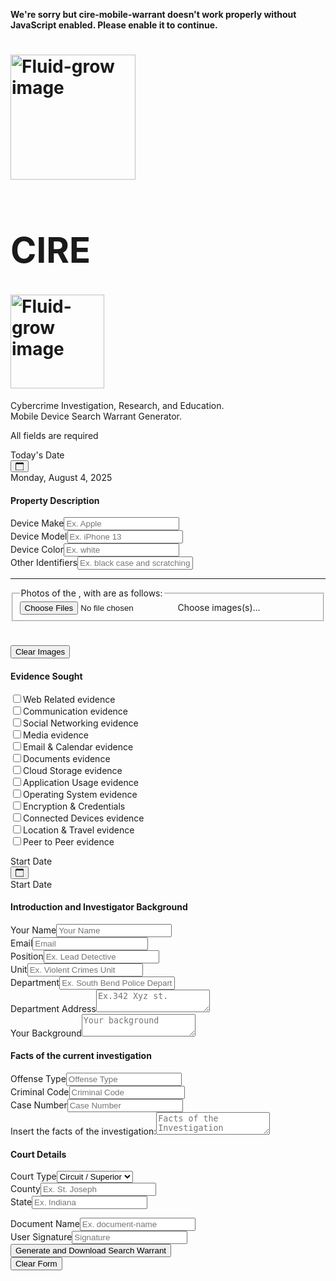 <!DOCTYPE html>
<head><meta charset="utf-8">
<meta http-equiv="X-UA-Compatible" content="ID=edge">
<meta name="viewport" content="width=device-width,initial-scale=1">
<link rel-"icon href="https://www.google.com/url?sa=i&url=https%3A%2F%2Fpocatello.gov%2F370%2FPolice&psig=AOvVaw3YTH44rXkNWW9UzoX8i8mV&ust=1754428566683000&source=images&cd=vfe&opi=89978449&ved=2ahUKEwiGu6PtifKOAxWmNt4AHWg5Ot0QjRx6BAgAEBs">
<title>PPD Digital Device Search Warrant</title>
<script defer="defer" src="/PPD-Digital-Device-Search-Warrant/js/chunk-vendors.30887d61.js"></script>
<script defer:"defer" src="/PPD-Digital-Device-Search-Warrant/js/app.4eef5ece.js"></script>
<link href="/PPD-Digital-Device-Search-Warrant/css/chunk-vendors.de510de6.css" rel="stylesheet">
<link href="/PPD-Digital-Device-Search-Warrant/css/app.d0f80ab4.css" rel="stylesheet">
<style>
:root {
  --transparent: rgba(255, 255, 255, 0);
  --white: hsl(0, 0%, 100%);
  --th-white: hsl(0, 0%, 100%);
  --black: hsl(0, 0%, 0%);
  --th-black: hsl(0, 0%, 0%);
  --lightGrey: hsl(0, 0%, 94%);
  --th-grey-white: hsl(210, 10%, 97%);
  --th-grey-light: hsl(210, 10%, 94.8%);
  --th-grey-medium: hsl(212, 10%, 94%);
  --th-grey: hsl(216, 22%, 91%);
  --th-grey-dark: hsl(221, 20%, 78%);
  --th-slate: hsl(221, 20%, 33%);
  --th-slate-light: hsl(222, 20%, 45%);
  --th-slate-dark: hsl(222, 22%, 18%);
  --th-slate-alt: #333F57;
  --th-slate-hover:#3E4A62;
  --th-slate-dark-hover800:hsl(220, 22%, 24%);
  --th-slate-dark-active800:hsl(219, 24%, 26%);
  --th-slate-dark-hover600:hsl(222, 22%, 21%);
  --th-slate-dark-active600:hsl(221, 24%, 23%);
  --th-cool-grey-600: hsl(203, 16%, 44%);
  --th-cool-grey-700: hsl(204, 18%, 30%);
  --th-cool-grey-750: hsl(203, 18%, 32%);
  --th-cool-grey-800: hsl(209, 20%, 25%);
  --th-cool-grey-850: hsl(209, 20%, 21%);
  --th-cool-grey-900: hsl(210, 24%, 16%);
  --fontColorDark: var( --th-slate-dark);
  --fontColorWhite: hsl(0, 0%, 100%);
  --list-item-hover:hsl(225, 20%, 96%);
  --list-item-light-hover: hsl(210, 20%, 98%);
  --list-item-hover-dark:hsla(222, 22%, 18%, 0.50);
  --list-item-light-hover-dark: hsla(222, 20%, 33%, 0.50);
  --greyTransparent: hsla(222, 22%, 18%, 0.12);
  --whiteTransparent: hsla(0, 0%, 100%, 0.12);
  --defaultColor: hsl(220, 20%, 91%);
  --defaultColorHover: hsl(220, 19%, 78%);
  --defaultColorActive: hsl(220, 19%, 68%);
  --defaultColorSelected: hsl(221, 20%, 75%);
  --buttonBorderColor: 2px solid hsl(220, 20%, 91%);
  --buttonBorderColorHover: 2px solid hsl(220, 19%, 78%);
  --buttonBorderColorActive: 2px solid hsl(220, 19%, 68%);
  --buttonBorderColorSelected: 2px solid hsl(221, 20%, 75%);
  --iconFillColor: var( --th-slate-dark );
  --primaryColor: hsl(211, 100%, 45%);
  --primaryColorHover: hsl(211, 100%, 35%);
  --primaryColorActive: hsl(211, 100%, 25%);
  --primaryButtonBorder: 2px solid hsl(211, 100%, 45%);
  --primaryButtonBorderHover: 2px solid hsl(211, 100%, 35%);
  --primaryButtonBorderActive: 2px solid hsl(211, 100%, 25%);
  --secondaryColor: var(--th-slate);
  --secondaryColorHover: hsl(221, 20%, 23%);
  --secondaryColorActive: hsl(221, 20%, 13%);
  --secondaryButtonBorderColor: 2px solid var(--th-slate);
  --secondaryButtonBorderColorHover: 2px solid hsl(221, 20%, 23%);
  --secondaryButtonBorderColorActive: 2px solid hsl(221, 20%, 13%);
  --disabledColor: hsl(0, 0%, 50%);
  --disabledBackgroundColor: hsl(0, 0%, 95%);
  --brandColorGreen: hsl(76, 60%, 52%);
  --brandColorGreenActive: hsl(76, 62%, 40%);
  --primaryColorGreen: hsl(79, 100%, 24%);
  --primaryColorGreenHover: hsl(79, 100%, 14%);
  --primaryColorGreenActive: hsl(79, 100%, 4%);
  --buttonBorderGreen: 2px solid hsl(79, 100%, 24%);
  --buttonBorderGreenHover: 2px solid hsl(79, 100%, 14%);
  --buttonBorderGreenActive: 2px solid hsl(79, 100%, 4%);
  --brandColorPink: hsl(344, 98%, 59%);
  --primaryColorPink: #e12362;
  --primaryColorPinkHover: hsl(340, 76%, 41%);
  --primaryColorPinkActive: hsl(340, 76%, 31%);
  --buttonBorderPink: 2px solid hsl(340, 76%, 51%);
  --buttonBorderPinkHover: 2px solid hsl(340, 76%, 41%);
  --buttonBorderPinkActive: 2px solid hsl(340, 76%, 31%);
  --brandColorTeal: hsl(180, 85%, 34%);
  --primaryColorTeal: hsl(184, 50%, 35%);
  --primaryColorTealHover: hsl(184, 50%, 25%);
  --primaryColorTealActive: hsl(184, 50%, 15%);
  --buttonBorderTeal: 2px solid hsl(184, 50%, 35%);
  --buttonBorderTealHover: 2px solid hsl(184, 50%, 25%);
  --buttonBorderTealActive: 2px solid hsl(184, 50%, 15%);
  --brandColorPurple: hsl(264, 100%, 68%);
  --primaryColorPurple: hsl(264, 83%, 62%);
  --primaryColorPurpleHover: hsl(264, 83%, 52%);
  --primaryColorPurpleActive: hsl(264, 83%, 42%);
  --buttonBorderPurple: 2px solid hsl(264, 83%, 62%);
  --buttonBorderPurpleHover: 2px solid hsl(264, 83%, 52%);
  --buttonBorderPurpleActive: 2px solid hsl(264, 83%, 42%);
  --brandColorOrange: hsl(33, 94%, 48%);
  --primaryColorOrange: hsl(15, 79%, 45%);
  --primaryColorOrangeHover: hsl(15, 80%, 35%);
  --primaryColorOrangeActive: hsl(15, 80%, 25%);
  --buttonBorderOrange: 2px solid hsl(15, 79%, 45%);
  --buttonBorderOrangeHover: 2px solid hsl(15, 80%, 35%);
  --buttonBorderOrangeActive: 2px solid hsl(15, 80%, 25%);
  --brandColorBlue: hsl(197, 100%, 50%);
  --brandColorBlueActive: hsl(197, 100%, 39%);
  --brandColorBlueWCAG: hsl(197, 100%, 42%);
  --primaryColorBlue: hsl(201, 100%, 37%);
  --primaryColorBlueHover: hsl(201, 100%, 27%);
  --primaryColorBlueActive: hsl(201, 100%, 17%);
  --buttonBorderBlue: 2px solid hsl(201, 100%, 37%);
  --buttonBorderBlueHover: 2px solid hsl(201, 100%, 27%);
  --buttonBorderBlueActive: 2px solid hsl(201, 100%, 17%);
  --BrandcolorYellow: hsl(41, 90%, 61%);
  --primaryColorReachDeck: hsl(209, 100%, 39%);
  --primaryColorReachDeckHover: hsl(209, 100%, 29%);
  --primaryColorReachDeckActive: hsl(209, 100%, 19%);
  --buttonBorderReachDeck: 2px solid hsl(209, 100%, 39%);
  --buttonBorderReachDeckHover: 2px solid hsl(209, 100%, 29%);
  --buttonBorderReachDeckActive: 2px solid hsl(209, 100%, 19%);
  --reachDeckEditorColor: hsl(112, 100%, 26%);
  --launchpadButtonLight: hsl(210, 10%, 96%);
  --launchpadButtonLightHover: hsl(220, 8%, 92%);
  --launchpadButtonLightActive:hsl(0, 0%, 90%);
  --ContrastPinkOrbitNoteHover: hsl(343, 81%, 48%);
  --ContrastPinkOrbitNoteActive: hsl(345, 96%, 42%);
  --ContrastButtonBorderPink: hsl(345, 96%, 42%);
  --primaryColorClaroNavy: hsl(207, 74%, 27%);
  --primaryColorClaroNavyHover: hsl(206, 83%, 21%);
  --primaryColorClaroNavyActive: hsl(206, 89%, 17%);
  --buttonBorderClaro: 2px solid hsl(207, 74%, 27%);
  --buttonBorderClaroHover: 2px solid hsl(206, 83%, 21%);
  --buttonBorderClaroActive: 2px solid hsl(206, 89%, 17%);
  --primaryColorClaroBlue: hsl(201, 100%, 37%);
  --primaryColorClaroBlueHover: hsl(201, 100%, 31%);
  --primaryColorClaroBlueActive: hsl(201, 100%, 27%);
  --claroDark: hsl(218, 54%, 20%);
  --claroGrey: hsl(217, 31%, 68%);
  --claroBlue: hsl(191, 88%, 40%);
  --claroBlueAlt: hsl(188, 78%, 50%);
  --claroGreen: hsl(75, 63%, 51%);
  --altColor: var(--claroGreen);
  --altColorHover: hsl(75, 70%, 40%);
  --altColorActive: hsl(75, 77%, 33%);
  --altButtonBorderColor: 2px solid var(--claroGreen);
  --altButtonBorderColorHover: 2px solid hsl(75, 70%, 40%);
  --altButtonBorderColorActive: 2px solid hsl(75, 77%, 33%);
  --brandColorLingdys: hsl(0, 82%, 49%);
  --primaryColorLingdys: hsl(217, 34%, 38%);
  --primaryColorLingdysHover: hsl(217, 37%, 24%);
  --primaryColorLingdysActive: hsl(217, 39%, 18%);
  --buttonBorderLingdys: 2px solid hsl(217, 34%, 38%);
  --buttonBorderLingdysHover: 2px solid hsl(217, 37%, 24%);
  --buttonBorderLingdysActive: 2px solid hsl(217, 39%, 18%);
  --brandColorAppWriter: #F70790;
  --primaryColorAppWriter: #D8087F;
  --primaryColorAppWriterHover:#B40669;
  --primaryColorAppWriterActive: #9F055C;
  --buttonBorderAppwriter: 2px solid #D8087F;
  --buttonBorderAppwriterHover: 2px solid #B40669;
  --buttonBorderAppWriterActive: 2px solid #9F055C;
  --iconToggleFillOrbitNote: hsl(196, 99%, 50%);
  --textColor: var( --th-slate-dark );
  --textColorLight: var( --th-white );
  --border: 1px solid var( --th-grey );
  --borderDark: 1px solid var( --th-grey-dark );
  --infoColor: hsl(194, 77%, 24%);
  --successColor: hsla(134, 71%, 43%, 0.584);
  --errorColor: hsl(0, 71%, 51%);
  --warningColor: hsl(45, 97%, 51%);
  --infoBackgroundColor: hsl(180, 100%, 99%);
  --successBackgroundColor: hsl(78, 100%, 98%);
  --errorBackgroundColor: hsl(0, 100%, 98%);
  --warningBackgroundColor: hsl(35, 100%, 98%);
  --notificationDarkModeBackground: hsl(218, 22%, 37%);
  --infoBorderColor: hsl(191, 44%, 82%);
  --successBorderColor: hsl(100, 28%, 69%);
  --errorBorderColor: hsl(0, 37%, 73%);
  --warningBorderColor: hsl(41, 30%, 71%);
  --notificationDarkModeBorder: hsl(217, 19%, 41%);
  --infoTitleColor: hsl(194, 77%, 24%);
  --successTitleColor: hsl(121, 48%, 23%);
  --errorTitleColor: hsl(1, 47%, 40%);
  --warningTitleColor: hsl(37, 92%, 25%);
  --infoWarningColor: hsl(194, 77%, 24%);
  --successWarningColor: hsla(121, 48%, 23%, 0.8);
  --errorWarningColor: hsla(1, 47%, 40%, 0.8);
  --warningWarningColor: hsla(37, 92%, 25%, 0.8);
  --line-height-base: 1.5;
  --zindex-modal: 1050;
  --modal-dialog-margin: 2rem;
  --modal-content-border-radius: 1px;
  --buttonBorderRadius: 30px;
  --buttonRoundness: 30px;
  --buttonLinkTextColor: var( --primaryColor)!important;
  --buttonLinkIconColor: var( --primaryColor)!important;
  --buttonNoBackgroundTextColor: var( --th-slate-dark);
  --buttonNoBackgroundIconColor: var( --th-slate-dark);
  --buttonNoBackgroundColor: transparent;
  --buttonNoBackgroundColorHover: var(--icon-button-background-hover-color);
  --buttonNoBackgroundColorActive: var(--icon-button-background-active-color);
  --buttonNoBackgroundBorder: 2px solid transparent;
  --buttonNoBackgroundBorderHover: 2px solid transparent;
  --buttonNoBackgroundBorderActive: 2px solid transparent;
  --activeDotColor: inherit;
  --themeColorDefault: var(--defaultColor);
  --themeColorGroundworks: var(--primaryColor);
  --themeColorReadWrite: var(--primaryColorPurple);
  --themeColorEquatio: var(--primaryColorBlue);
  --themeColorBrowsealoud: var(--primaryColorOrange);
  --themeColorWriq: var(--primaryColorTeal);
  --themeColorFluencyTutor: var(--primaryColorGreen);
  --themeColorSnapVerter: var(--primaryColorGreen);
  --themeColorSpeechStream: var(--primaryColorPink);
  --themeColorTexthelp: var(--primaryColorTeal);
  --themeColorReachDeck: var(--primaryColorReachDeck);
  --themeColorPdfReader: var(--primaryColorBlue);
  --uniloginBackgroundColor: #F7F7F7;
  --uniloginWindowBackgroundColor: var(--primaryColorBlue);
  --line-height-base: 1.5;
  --zindex-modal: 1050;
  --modal-dialog-margin: 2em;
  --modal-content-border-radius: 1px;
  --modal-inner-padding: 1.5em;
  --modal-title-padding: 1.5em;
  --modal-title-line-height: var(--line-height-base);
  --modal-content-bg: #fff;
  --modal-content-border-color: rgba(0, 0, 0, .2);
  --modal-content-fallback-border-color: #999;
  --modal-backdrop-bg: #000;
  --modal-backdrop-opacity: .5;
  --modal-header-border-color: #e5e5e5;
  --modal-footer-border-color: var(--modal-header-border-color);
  --modal-header-background-color: #f5f5f5;
  --select-border: 1px solid #DADADA;
  --select-background: hsl(0, 0%, 100%);
  --select-background-color: #efefef;
  --select-background-color-hover: hsl(0, 0%, 97%);
  --input-border: 1px solid #DADADA;
  --input-background-color: #ffffff;
  --settings-title-color: var(--primaryColor);
  --settings-item-background-color: var(--th-white);
  --settings-item-background-hover-color: var(--th-grey-medium);
  --settings-item-background-active-color: var(--th-grey);
  --list-group-background-color: transparent;
  --list-group-item-background-color: var(--th-white);
  --list-group-item-background-hover-color: var(--th-grey-light);
  --list-group-item-background-active-color: var(--th-grey);
  --list-group-item-icon-color: var(--th-slate-dark);
  --ListGroupSearchItemColor: var(--th-white);
  --ListGroupSearchItemColorHover: #f9fafb;
  --ListGroupSearchItemTextColor: var(--th-slate);
  --ListGroupSearchItemBorderColor: hsla(0, 0%, 0%, 0.15);
  --ListGroupSearchItemAsideColor: hsl(0, 0%, 95%);
  --ListGroupSearchItemAsideTextColor: #000;
  --toolbar-button-disabled: hsl(0, 0%, 96.1%);
  --toolbar-button-background: hsl(0, 0%, 96.1%);
  --toolbar-button-hover-background: hsl(0, 0%, 80%);
  --toolbar-button-color: hsl(0, 0%, 0%);
  --toolbar-button-hover-active-background: hsl(0, 0%, 70.2%);
  --toolbar-button-default-size: 43px;
  --toolbar-button-focus-color: hsl(213, 71.3%, 60.4%);
  --toolbar-button-svg-color: hsl(0, 0%, 29%);
  --toolbar-button-toggle-color: hsl(264, 100%, 68%);
  --panel-inner-padding: .7em;
  --icon-button-background-default-color: hsla(0, 0%, 0%, 0.077);
  --icon-button-background-hover-color: hsla(0, 0%, 0%, 0.125);
  --icon-button-background-active-color: hsla(0, 0%, 0%, 0.187);
  --icon-button-background-default-color-dark: rgba(255, 255, 255, 0.077);
  --icon-button-background-hover-color-dark: rgba(255, 255, 255, 0.146);
  --icon-button-background-active-color-dark: rgba(255, 255, 255, 0.221);
  --icon-button-border-color: solid 2px transparent;
  --menuIconFillColor: var(--th-slate);
  --cardIconFillColor: var(--th-slate);
  --default-menu-notify-background-colour: hsl(264, 100%, 68%);
  --toolbarButtonBackgroundColor: var( --defaultColor);
  --toolbarButtonBackgroundHoverColor: var( --icon-button-background-hover-color);
  --toolbarButtonBackgroundActiveColor: var( --icon-button-background-active-color);
  --toolbarIconHoverFill: var( --th-slate);
  --toolbarIconToggleFill: var( --primaryColor);
  --dashboardContentBackgroundColor: #fff;
  --dashboardHeaderBackgroundColor: #fff;
  --dashboardSidebarBorderTopColor: var( --lightGrey);
  --dashboardTextColor: var(--th-slate);
  --dashboardTitleTextColor: var(--fontColorDark);
  --dashboardSubTitleTextColor: var(--th-slate-light);
  --dashboardCardBackgroundColor: var(--white);
  --dashboardCardBackgroundHoverColor: var(--th-grey-light);
  --dashboardCardBackgroundActiveColor: var(--lightGrey);
  --dashboardCardHighlightColor: var(--primaryColor);
  --dashboardCardBorderColor: var(--lightGrey);
  --dashboardCardFooterLinkColor: var(--primaryColor);
  --dashboardCardAuditorColor: hsl(208, 100%, 43%);
  --dashboardCardAuditorLabelColor: hsl(208, 100%, 43%);
  --dashboardCardEditorLabelColor: var(--reachDeckEditorColor);
  --dashboardCardToolbarColor: var(--primaryColorOrange);
  --dashboardCardToolbarLabelColor: var(--primaryColorOrange);
  --dashboardPaneBackgroundColor: #fcfcfc;
  --dashboardPaneBorderColor: rgba(92, 106, 138, 0.4);
  --dashboardPaneDashedBorderColor: var(--dashboardDashedBorderLight);
  --dashboardDashedBorderLight: url("data:image/svg+xml,%3csvg width='100%25' height='100%25' xmlns='http://www.w3.org/2000/svg'%3e%3crect width='100%25' height='100%25' fill='none' stroke='%235C6A8ACC' stroke-width='2' stroke-dasharray='4%2c 8' stroke-dashoffset='0' stroke-linecap='square'/%3e%3c/svg%3e");
  --dashboardDashedBorderDark: url("data:image/svg+xml,%3csvg width='100%25' height='100%25' xmlns='http://www.w3.org/2000/svg'%3e%3crect width='100%25' height='100%25' fill='none' stroke='%23323E52FF' stroke-width='2' stroke-dasharray='4%2c 8' stroke-dashoffset='0' stroke-linecap='square'/%3e%3c/svg%3e");
  --icon-opacity: 1;
  --accordionBackgroundColor: #fff;
  --accordionTextColor: #484848;
  --accordionTextBottomColor: #484848;
  --accordionIconColor: var(--toolbarWhite);
  --accordionBackgroundColorHover: #f9fafb;
  --tableBackgroundColor: none;
  --tableBackgroundHeaderColor: #F9FAFB;
  --tableBackgroundAltColor: #f7f7f7;
  --tableBackgroundHoverColor: hsl(210, 20%, 98%);
  --tableBorderColor: #E2E2E3;
  --tableTextColor: #484848;
}

/* stylelint-disable */
/* stylelint-enable */
.th-wq,
.th-th {
  --toolbarBackgroundColor: var(--defaultColor);
  --themeColorDefault: var(--defaultColor);
  --themeColorPrimary: var(--themeColorWriq);
  --themeColorSecondary: var(--secondaryColor);
  --dashboardTopColor: var(--brandColorTeal);
  --dashboardTitleColor: var(--themeColorWriq);
  --iconFillColor: var(--white);
  --buttonBackgroundColor: var(--defaultColor);
  --buttonBackgroundHoverColor: var(--defaultColorHover);
  --buttonBackgroundActiveColor: var(--defaultColorActive);
  --buttonTextColor: var(--fontColorDark);
  --buttonTextHoverColor: var(--fontColorDark);
  --buttonTextActiveColor: var(--fontColorDark);
  --buttonTextVisitedColor: var(--fontColorDark);
  --buttonBorder: var(--buttonBorder);
  --buttonBorderHover: var(--buttonBorderColorHover);
  --buttonBorderRadius: var(--buttonRoundness);
  --buttonIconFillColor: var(--black);
  --primaryButtonBackgroundColor: var(--primaryColorTeal);
  --primaryButtonBackgroundHoverColor: var(--primaryColorTealHover);
  --primaryButtonBackgroundActiveColor: var(--primaryColorTealActive);
  --primaryButtonBorderActive: var(--buttonBorderTealActive);
  --primaryButtonTextColor: var(--fontColorWhite);
  --primaryButtonTextHoverColor: var(--fontColorWhite);
  --primaryButtonTextActiveColor: var(--fontColorWhite);
  --primaryButtonTextVisitedColor: var(--fontColorWhite);
  --primaryButtonBorder: var(--buttonBorderTeal);
  --primaryButtonBorderHover: var(--buttonBorderTealHover);
  --primaryButtonBorderRadius: var(--buttonRoundness);
  --primaryButtonIconFillColor: var(--white);
  --secondaryButtonBackgroundColor: var(--secondaryColor);
  --secondaryButtonBackgroundHoverColor: var(--secondaryColorHover);
  --secondaryButtonBackgroundActiveColor: var(--secondaryColorActive);
  --secondaryButtonTextColor: var(--fontColorWhite);
  --secondaryButtonTextHoverColor: var(--fontColorWhite);
  --secondaryButtonTextActiveColor: var(--fontColorWhite);
  --secondaryButtonTextVisitedColor: var(--fontColorWhite);
  --secondaryButtonBorder: var(--secondaryButtonBorder);
  --secondaryButtonBorderHover: var(--secondaryButtonBorderColorHover);
  --secondaryButtonBorderRadius: var(--buttonRoundness);
  --secondaryButtonIconFillColor: var(--white);
  --table-hover-item: var(--list-item-light-hover);
  --settingsTitleColor: var(--themeColorPrimary);
}

.th-rw,
.th-wa {
  --themeColorDefault: var(--defaultColor);
  --themeColorPrimary: var(--themeColorReadWrite);
  --themeColorSecondary: var(--secondaryColor);
  --toolbarBackgroundColor: var(--defaultColor);
  --toolbarIconFill: var(--th-slate);
  --toolbarIconHoverFill: var(--th-slate);
  --toolbarIconActiveFill: var(--th-slate);
  --toolbarIconToggledHoverFill: var(--primaryColorPurple);
  --toolbarIconToggleFill: var(--primaryColorPurple);
  --toolbarIconToggleHoverFill: var(--primaryColorPurple);
  --dashboardTopColor: var(--brandColorPurple);
  --dashboardTitleColor: var(--themeColorReadWrite);
  --iconFillColor: var(--th-slate-dark);
  --buttonBackgroundColor: var(--defaultColor);
  --buttonBackgroundHoverColor: var(--defaultColorHover);
  --buttonBackgroundActiveColor: var(--defaultColorActive);
  --buttonTextColor: var(--fontColorDark);
  --buttonTextHoverColor: var(--fontColorDark);
  --buttonTextActiveColor: var(--fontColorDark);
  --buttonTextVisitedColor: var(--fontColorDark);
  --buttonBorder: var(--buttonBorder);
  --buttonBorderHover: var(--buttonBorderColorHover);
  --buttonBorderActive: var(--buttonBorderColorActive);
  --buttonBorderRadius: var(--buttonRoundness);
  --buttonIconFillColor: var(--black);
  --primaryButtonBackgroundColor: var(--primaryColorPurple);
  --primaryButtonBackgroundHoverColor: var(--primaryColorPurpleHover);
  --primaryButtonBackgroundActiveColor: var(--primaryColorPurpleActive);
  --primaryButtonBorderActive: var(--buttonBorderPurpleActive);
  --primaryButtonTextColor: var(--fontColorWhite);
  --primaryButtonTextHoverColor: var(--fontColorWhite);
  --primaryButtonTextActiveColor: var(--fontColorWhite);
  --primaryButtonTextVisitedColor: var(--fontColorWhite);
  --primaryButtonBorder: var(--buttonBorderPurple);
  --primaryButtonBorderHover: var(--buttonBorderPurpleHover);
  --primaryButtonBorderRadius: var(--buttonRoundness);
  --primaryButtonIconFillColor: var(--white);
  --secondaryButtonBackgroundColor: var(--secondaryColor);
  --secondaryButtonBackgroundHoverColor: var(--secondaryColorHover);
  --secondaryButtonBackgroundActiveColor: var(--secondaryColorActive);
  --secondaryButtonTextColor: var(--fontColorWhite);
  --secondaryButtonTextHoverColor: var(--fontColorWhite);
  --secondaryButtonTextActiveColor: var(--fontColorWhite);
  --secondaryButtonTextVisitedColor: var(--fontColorWhite);
  --secondaryButtonBorder: var(--secondaryButtonBorder);
  --secondaryButtonBorderHover: var(--secondaryButtonBorderColorHover);
  --secondaryButtonBorderRadius: var(--buttonRoundness);
  --secondaryButtonIconFillColor: var(--white);
  --table-hover-item: var(--list-item-light-hover);
  --settingsTitleColor: var(--themeColorPrimary);
  --menuNotifyBackgroundColour: var(--brandColorPurple);
  --uniloginBackgroundColor: #FAF7FF;
  --uniloginWindowBackgroundColor: var(--primaryColorPurple);
}

.th-pr {
  --themeColorDefault: var(--defaultColor);
  --themeColorPrimary: var(--themeColorPdfReader);
  --themeColorSecondary: var(--secondaryColor);
  --primaryButtonBackgroundColor: var(--primaryColorBlue);
  --primaryButtonBackgroundHoverColor: var(--primaryColorBlueHover);
  --primaryButtonBackgroundActiveColor: var(--primaryColorBlueActive);
  --primaryButtonBorderActive: var(--buttonBorderBlueActive);
  --primaryButtonTextColor: var(--fontColorWhite);
  --primaryButtonTextHoverColor: var(--fontColorWhite);
  --primaryButtonTextActiveColor: var(--fontColorWhite);
  --primaryButtonTextVisitedColor: var(--fontColorWhite);
  --primaryButtonBorder: var(--buttonBorderBlue);
  --primaryButtonBorderHover: var(--buttonBorderBlueHover);
  --primaryButtonBorderRadius: var(--buttonRoundness);
  --primaryButtonIconFillColor: var(--white);
  --toolbarBackgroundColor: var(--th-grey);
  --toolbarButtonBackgroundColor: var(--th-grey);
  --toolbarButtonBackgroundHoverColor: var(--ContrastPinkOrbitNoteHover);
  --toolbarButtonBackgroundActiveColor: var(--ContrastPinkOrbitNoteActive);
  --toolbarButtonBorderActive: var(--ContrastButtonBorderPink);
  --toolbarIconFill: var(--th-slate);
  --toolbarIconHoverFill: var(--white);
  --toolbarIconActiveFill: var(--white);
  --toolbarIconToggleFill: var(--ContrastPinkOrbitNoteActive);
  --toolbarIconToggleHoverFill: var(--white);
  --toolbarIconToggledHoverFill: var(--white);
  --iconButtonBackgroundDefaultColor: var(--icon-button-background-default-color);
  --iconButtonBackgroundHoverColor: var(--icon-button-background-hover-color);
  --iconButtonBackgroundActiveColor: var(--icon-button-background-active-color);
  --iconButtonBorderColor: 2px solid transparent;
  --iconFillColor: var(--th-slate);
  --panelBackgroundColor: var(--th-grey-light);
  --panelBackgroundColorLight: var(--white);
  --panelBackgroundColorDark: var(--th-grey);
  --fontColor: var(--th-slate-dark);
  --borderColor: 1px solid var(--th-grey-dark);
  --settingsTitleColor: var(--themeColorPrimary);
  --menuNotifyBackgroundColour: var(--brandColorPink);
  --dashboardTopColor: var(--primaryColorBlue);
  --dashboardTitleColor: var(--themeColorEquatio);
  --cardIconFillColor: var(--primaryColorBlue);
}

.th-eq {
  --themeColorDefault: var(--defaultColor);
  --themeColorPrimary: var(--themeColorEquatio);
  --themeColorSecondary: var(--secondaryColor);
  --dashboardTopColor: var(--brandColorBlue);
  --dashboardTitleColor: var(--themeColorEquatio);
  --iconFillColor: var(--th-slate-dark);
  --buttonBackgroundColor: var(--defaultColor);
  --buttonBackgroundHoverColor: var(--defaultColorHover);
  --buttonBackgroundActiveColor: var(--defaultColorActive);
  --buttonTextColor: var(--fontColorDark);
  --buttonTextHoverColor: var(--fontColorDark);
  --buttonTextActiveColor: var(--fontColorDark);
  --buttonTextVisitedColor: var(--fontColorDark);
  --buttonBorder: var(--buttonBorder);
  --buttonBorderHover: var(--buttonBorderColorHover);
  --buttonBorderRadius: var(--buttonRoundness);
  --buttonIconFillColor: var(--black);
  --primaryButtonBackgroundColor: var(--primaryColorBlue);
  --primaryButtonBackgroundHoverColor: var(--primaryColorBlueHover);
  --primaryButtonBackgroundActiveColor: var(--primaryColorBlueActive);
  --primaryButtonBorderActive: var(--buttonBorderBlueActive);
  --primaryButtonTextColor: var(--fontColorWhite);
  --primaryButtonTextHoverColor: var(--fontColorWhite);
  --primaryButtonTextActiveColor: var(--fontColorWhite);
  --primaryButtonTextVisitedColor: var(--fontColorWhite);
  --primaryButtonBorder: var(--buttonBorderBlue);
  --primaryButtonBorderHover: var(--buttonBorderBlueHover);
  --primaryButtonBorderRadius: var(--buttonRoundness);
  --primaryButtonIconFillColor: var(--white);
  --secondaryButtonBackgroundColor: var(--secondaryColor);
  --secondaryButtonBackgroundHoverColor: var(--secondaryColorHover);
  --secondaryButtonBackgroundActiveColor: var(--secondaryColorActive);
  --secondaryButtonTextColor: var(--fontColorWhite);
  --secondaryButtonTextHoverColor: var(--fontColorWhite);
  --secondaryButtonTextActiveColor: var(--fontColorWhite);
  --secondaryButtonTextVisitedColor: var(--fontColorWhite);
  --secondaryButtonBorder: var(--secondaryButtonBorder);
  --secondaryButtonBorderHover: var(--secondaryButtonBorderColorHover);
  --secondaryButtonBorderRadius: var(--buttonRoundness);
  --secondaryButtonIconFillColor: var(--white);
  --table-hover-item: var(--list-item-light-hover);
  --settingsTitleColor: var(--themeColorPrimary);
  --uniloginBackgroundColor: #F2F9FF;
  --uniloginWindowBackgroundColor: var(--brandColorBlueWCAG);
}

.th-ba {
  --themeColorDefault: var(--defaultColor);
  --themeColorPrimary: var(--themeColorBrowsealoud);
  --themeColorSecondary: var(--secondaryColor);
  --toolbarBackgroundColor: var(--th-grey);
  --toolbarIconButtonFillColor: var(--th-slate);
  --toolbarButtonBackgroundColor: var(--th-grey);
  --toolbarButtonBackgroundHoverColor: var(--primaryColorOrangeHover);
  --toolbarButtonBackgroundActiveColor: var(--primaryColorOrangeActive);
  --toolbarButtonBorderActive: var(--buttonBorderOrange);
  --toolbarIconFill: var(--th-slate);
  --toolbarIconHoverFill: var(--th-slate);
  --toolbarIconActiveFill: var(--primaryColorBlue);
  --toolbarIconToggleFill: var(--primaryColorBlue);
  --toolbarIconToggleHoverFill: var(--white);
  --dashboardTopColor: var(--brandColorOrange);
  --dashboardTitleColor: var(--themeColorBrowsealoud);
  --iconFillColor: var(--white);
  --buttonBackgroundColor: var(--defaultColor);
  --buttonBackgroundHoverColor: var(--defaultColorHover);
  --buttonBackgroundActiveColor: var(--defaultColorActive);
  --buttonTextColor: var(--fontColorDark);
  --buttonTextHoverColor: var(--fontColorDark);
  --buttonTextActiveColor: var(--fontColorDark);
  --buttonTextVisitedColor: var(--fontColorDark);
  --buttonBorder: var(--buttonBorder);
  --buttonBorderHover: var(--buttonBorderColorHover);
  --buttonBorderRadius: var(--buttonRoundness);
  --buttonBorderIconFillColor: var(--black);
  --primaryButtonBackgroundColor: var(--primaryColorOrange);
  --primaryButtonBackgroundHoverColor: var(--primaryColorOrangeHover);
  --primaryButtonBackgroundActiveColor: var(--primaryColorOrangeActive);
  --primaryButtonBorderActive: var(--buttonBorderOrangeActive);
  --primaryButtonTextColor: var(--fontColorWhite);
  --primaryButtonTextHoverColor: var(--fontColorWhite);
  --primaryButtonTextActiveColor: var(--fontColorWhite);
  --primaryButtonTextVisitedColor: var(--fontColorWhite);
  --primaryButtonBorder: var(--buttonBorderOrange);
  --primaryButtonBorderHover: var(--buttonBorderOrangeHover);
  --primaryButtonBorderRadius: var(--buttonRoundness);
  --primaryButtonIconFillColor: var(--white);
  --secondaryButtonBackgroundColor: var(--secondaryColor);
  --secondaryButtonBackgroundHoverColor: var(--secondaryColorHover);
  --secondaryButtonBackgroundActiveColor: var(--secondaryColorActive);
  --secondaryButtonTextColor: var(--fontColorWhite);
  --secondaryButtonTextHoverColor: var(--fontColorWhite);
  --secondaryButtonTextActiveColor: var(--fontColorWhite);
  --secondaryButtonTextVisitedColor: var(--fontColorWhite);
  --secondaryButtonBorder: var(--secondaryButtonBorder);
  --secondaryButtonBorderHover: var(--secondaryButtonBorderColorHover);
  --secondaryButtonBorderRadius: var(--buttonRoundness);
  --secondaryButtonIconFillColor: var(--white);
  --table-hover-item: var(--list-item-light-hover);
  --settingsTitleColor: var(--themeColorPrimary);
  --menuNotifyBackgroundColour: var(--white);
}
.th-ba .gw-menu-notification--inline {
  --menuNotifyBackgroundColour: var(--themeColorBrowsealoud);
}

.th-at {
  --themeColorDefault: var(--defaultColor);
  --themeColorPrimary: var(--themeColorReachDeck);
  --themeColorSecondary: var(--secondaryColor);
  --toolbarBackgroundColor: var(--defaultColor);
  --toolbarIconFill: var(--th-slate);
  --toolbarIconHoverFill: var(--th-slate);
  --toolbarIconActiveFill: var(--th-slate);
  --toolbarIconToggledHoverFill: var(--primaryColorBlue);
  --toolbarIconToggleFill: var(--primaryColorBlue);
  --toolbarIconToggleHoverFill: var(--primaryColorBlue);
  --dashboardTopColor: var(--th-grey);
  --dashboardTitleColor: var(--th-slate-dark);
  --iconFillColor: var(--th-slate-dark);
  --buttonBackgroundColor: var(--defaultColor);
  --buttonBackgroundHoverColor: var(--defaultColorHover);
  --buttonBackgroundActiveColor: var(--defaultColorActive);
  --buttonTextColor: var(--fontColorDark);
  --buttonTextHoverColor: var(--fontColorDark);
  --buttonTextActiveColor: var(--fontColorDark);
  --buttonTextVisitedColor: var(--fontColorDark);
  --buttonBorder: var(--buttonBorder);
  --buttonBorderHover: var(--buttonBorderColorHover);
  --buttonBorderRadius: var(--buttonRoundness);
  --buttonBorderIconFillColor: var(--black);
  --primaryButtonBackgroundColor: var(--primaryColorReachDeck);
  --primaryButtonBackgroundHoverColor: var(--primaryColorReachDeckHover);
  --primaryButtonBackgroundActiveColor: var(--primaryColorReachDeckActive);
  --primaryButtonBorderActive: var(--buttonBorderReachDeckActive);
  --primaryButtonTextColor: var(--fontColorWhite);
  --primaryButtonTextHoverColor: var(--fontColorWhite);
  --primaryButtonTextActiveColor: var(--fontColorWhite);
  --primaryButtonTextVisitedColor: var(--fontColorWhite);
  --primaryButtonBorder: var(--buttonBorderReachDeck);
  --primaryButtonBorderHover: var(--buttonBorderReachDeckHover);
  --primaryButtonBorderRadius: var(--buttonRoundness);
  --primaryButtonIconFillColor: var(--white);
  --secondaryButtonBackgroundColor: var(--secondaryColor);
  --secondaryButtonBackgroundHoverColor: var(--secondaryColorHover);
  --secondaryButtonBackgroundActiveColor: var(--secondaryColorActive);
  --secondaryButtonTextColor: var(--fontColorWhite);
  --secondaryButtonTextHoverColor: var(--fontColorWhite);
  --secondaryButtonTextActiveColor: var(--fontColorWhite);
  --secondaryButtonTextVisitedColor: var(--fontColorWhite);
  --secondaryButtonBorder: var(--secondaryButtonBorder);
  --secondaryButtonBorderHover: var(--secondaryButtonBorderColorHover);
  --secondaryButtonBorderRadius: var(--buttonRoundness);
  --secondaryButtonIconFillColor: var(--white);
  --dashboardTopColor: #E12362;
  --dashboardContentBackgroundColor: #F2F5F9;
  --tableBackgroundHeaderColor: #DFE1E5;
  --table-hover-item: var(--list-item-light-hover);
  --settingsTitleColor: var(--themeColorPrimary);
}

.th-rd {
  font-size: 10px;
  --themeColorDefault: var(--defaultColor);
  --themeColorPrimary: var(--themeColorReachDeck);
  --themeColorSecondary: var(--secondaryColor);
  --toolbarBackgroundColor: var(--defaultColor);
  --toolbarIconFill: var(--th-slate);
  --toolbarIconHoverFill: var(--th-slate);
  --toolbarIconActiveFill: var(--th-slate);
  --toolbarIconToggledHoverFill: var(--primaryColorBlue);
  --toolbarIconToggleFill: var(--primaryColorBlue);
  --toolbarIconToggleHoverFill: var(--primaryColorBlue);
  --dashboardTopColor: var(--th-grey);
  --dashboardTitleColor: var(--th-slate-dark);
  --iconFillColor: var(--th-slate-dark);
  --buttonBackgroundColor: var(--defaultColor);
  --buttonBackgroundHoverColor: var(--defaultColorHover);
  --buttonBackgroundActiveColor: var(--defaultColorActive);
  --buttonTextColor: var(--fontColorDark);
  --buttonTextHoverColor: var(--fontColorDark);
  --buttonTextActiveColor: var(--fontColorDark);
  --buttonTextVisitedColor: var(--fontColorDark);
  --buttonBorder: var(--buttonBorder);
  --buttonBorderHover: var(--buttonBorderColorHover);
  --buttonBorderRadius: var(--buttonRoundness);
  --buttonBorderIconFillColor: var(--black);
  --primaryButtonBackgroundColor: var(--primaryColorReachDeck);
  --primaryButtonBackgroundHoverColor: var(--primaryColorReachDeckHover);
  --primaryButtonBackgroundActiveColor: var(--primaryColorReachDeckActive);
  --primaryButtonBorderActive: var(--buttonBorderReachDeckActive);
  --primaryButtonTextColor: var(--fontColorWhite);
  --primaryButtonTextHoverColor: var(--fontColorWhite);
  --primaryButtonTextActiveColor: var(--fontColorWhite);
  --primaryButtonTextVisitedColor: var(--fontColorWhite);
  --primaryButtonBorder: var(--buttonBorderReachDeck);
  --primaryButtonBorderHover: var(--buttonBorderReachDeckHover);
  --primaryButtonBorderRadius: var(--buttonRoundness);
  --primaryButtonIconFillColor: var(--white);
  --secondaryButtonBackgroundColor: var(--secondaryColor);
  --secondaryButtonBackgroundHoverColor: var(--secondaryColorHover);
  --secondaryButtonBackgroundActiveColor: var(--secondaryColorActive);
  --secondaryButtonTextColor: var(--fontColorWhite);
  --secondaryButtonTextHoverColor: var(--fontColorWhite);
  --secondaryButtonTextActiveColor: var(--fontColorWhite);
  --secondaryButtonTextVisitedColor: var(--fontColorWhite);
  --secondaryButtonBorder: var(--secondaryButtonBorder);
  --secondaryButtonBorderHover: var(--secondaryButtonBorderColorHover);
  --secondaryButtonBorderRadius: var(--buttonRoundness);
  --secondaryButtonIconFillColor: var(--white);
  --table-hover-item: var(--list-item-light-hover);
  --settingsTitleColor: var(--themeColorPrimary);
}

.th-ss {
  --themeColorDefault: var(--defaultColor);
  --themeColorPrimary: var(--themeColorSpeechStream);
  --themeColorSecondary: var(--secondaryColor);
  --dashboardTopColor: var(--brandColorPink);
  --dashboardTitleColor: var(--themeColorSpeechStream);
  --iconFillColor: var(--th-slate-dark);
  --buttonBackgroundColor: var(--defaultColor);
  --buttonBackgroundHoverColor: var(--defaultColorHover);
  --buttonBackgroundActiveColor: var(--defaultColorActive);
  --buttonTextColor: var(--fontColorDark);
  --buttonTextHoverColor: var(--fontColorDark);
  --buttonTextActiveColor: var(--fontColorDark);
  --buttonTextVisitedColor: var(--fontColorDark);
  --buttonBorder: var(--buttonBorder);
  --buttonBorderHover: var(--buttonBorderColorHover);
  --buttonBorderRadius: var(--buttonRoundness);
  --buttonBorderIconFillColor: var(--black);
  --primaryButtonBackgroundColor: var(--themeColorSpeechStream);
  --primaryButtonBackgroundHoverColor: var(--primaryColorPinkHover);
  --primaryButtonBackgroundActiveColor: var(--primaryColorPinkActive);
  --primaryButtonBorderActive: var(--buttonBorderPinkActive);
  --primaryButtonTextColor: var(--fontColorWhite);
  --primaryButtonTextHoverColor: var(--fontColorWhite);
  --primaryButtonTextActiveColor: var(--fontColorWhite);
  --primaryButtonTextVisitedColor: var(--fontColorWhite);
  --primaryButtonBorder: var(--buttonBorderPink);
  --primaryButtonBorderHover: var(--buttonBorderPinkHover);
  --primaryButtonBorderRadius: var(--buttonRoundness);
  --primaryButtonIconFillColor: var(--white);
  --secondaryButtonBackgroundColor: var(--secondaryColor);
  --secondaryButtonBackgroundHoverColor: var(--secondaryColorHover);
  --secondaryButtonBackgroundActiveColor: var(--secondaryColorActive);
  --secondaryButtonTextColor: var(--fontColorWhite);
  --secondaryButtonTextHoverColor: var(--fontColorWhite);
  --secondaryButtonTextActiveColor: var(--fontColorWhite);
  --secondaryButtonTextVisitedColor: var(--fontColorWhite);
  --secondaryButtonBorder: var(--secondaryButtonBorder);
  --secondaryButtonBorderHover: var(--secondaryButtonBorderColorHover);
  --secondaryButtonBorderRadius: var(--buttonRoundness);
  --secondaryButtonIconFillColor: var(--white);
  --table-hover-item: var(--list-item-light-hover);
  --settingsTitleColor: var(--themeColorPrimary);
}

.th-st {
  --uniloginBackgroundColor: #F2F9FF;
  --uniloginWindowBackgroundColor: #2A3953;
}

.th-sv,
.th-ft {
  --themeColorDefault: var(--defaultColor);
  --themeColorPrimary: var(--themeColorFluencyTutor);
  --themeColorSecondary: var(--secondaryColor);
  --dashboardTopColor: var(--brandColorGreen);
  --dashboardTitleColor: var(--themeColorFluencyTutor);
  --iconFillColor: var(--th-slate-dark);
  --buttonBackgroundColor: var(--defaultColor);
  --buttonBackgroundHoverColor: var(--defaultColorHover);
  --buttonBackgroundActiveColor: var(--defaultColorActive);
  --buttonTextColor: var(--fontColorDark);
  --buttonTextHoverColor: var(--fontColorDark);
  --buttonTextActiveColor: var(--fontColorDark);
  --buttonTextVisitedColor: var(--fontColorDark);
  --buttonBorder: var(--buttonBorder);
  --buttonBorderHover: var(--buttonBorderColorHover);
  --buttonBorderRadius: var(--buttonRoundness);
  --buttonBorderIconFillColor: var(--black);
  --primaryButtonBackgroundColor: var(--themeColorFluencyTutor);
  --primaryButtonBackgroundHoverColor: var(--primaryColorGreenHover);
  --primaryButtonBackgroundActiveColor: var(--primaryColorGreenActive);
  --primaryButtonBorderActive: var(--buttonBorderGreenActive);
  --primaryButtonTextColor: var(--fontColorWhite);
  --primaryButtonTextHoverColor: var(--fontColorWhite);
  --primaryButtonTextActiveColor: var(--fontColorWhite);
  --primaryButtonTextVisitedColor: var(--fontColorWhite);
  --primaryButtonBorder: var(--buttonBorderGreen);
  --primaryButtonBorderHover: var(--buttonBorderGreenHover);
  --primaryButtonBorderRadius: var(--buttonRoundness);
  --primaryButtonIconFillColor: var(--white);
  --secondaryButtonBackgroundColor: var(--secondaryColor);
  --secondaryButtonBackgroundHoverColor: var(--secondaryColorHover);
  --secondaryButtonBackgroundActiveColor: var(--secondaryColorActive);
  --secondaryButtonTextColor: var(--fontColorWhite);
  --secondaryButtonTextHoverColor: var(--fontColorWhite);
  --secondaryButtonTextActiveColor: var(--fontColorWhite);
  --secondaryButtonTextVisitedColor: var(--fontColorWhite);
  --secondaryButtonBorder: var(--secondaryButtonBorder);
  --secondaryButtonBorderHover: var(--secondaryButtonBorderColorHover);
  --secondaryButtonBorderRadius: var(--buttonRoundness);
  --secondaryButtonIconFillColor: var(--white);
  --table-hover-item: var(--list-item-light-hover);
  --settingsTitleColor: var(--themeColorPrimary);
}

.th-cr {
  --themeColorDefault: var(--defaultColor);
  --themeColorPrimary: var(--primaryColorClaroNavy);
  --themeColorSecondary: var(--secondaryColor);
  --buttonBackgroundColor: var(--defaultColor);
  --buttonBackgroundHoverColor: var(--defaultColorHover);
  --buttonBackgroundActiveColor: var(--defaultColorActive);
  --buttonTextColor: var(--fontColorDark);
  --buttonTextHoverColor: var(--fontColorDark);
  --buttonTextActiveColor: var(--fontColorDark);
  --buttonTextVisitedColor: var(--fontColorDark);
  --buttonBorder: var(--buttonBorder);
  --buttonBorderHover: var(--buttonBorderColorHover);
  --buttonBorderRadius: var(--buttonRoundness);
  --buttonBorderIconFillColor: var(--black);
  --primaryButtonBackgroundColor: var(--primaryColorClaroNavy);
  --primaryButtonBackgroundHoverColor: var(--primaryColorClaroNavyHover);
  --primaryButtonBackgroundActiveColor: var(--primaryColorClaroNavyActive);
  --primaryButtonBorderActive: var(--buttonBorderClaroActive);
  --primaryButtonTextColor: var(--fontColorWhite);
  --primaryButtonTextHoverColor: var(--fontColorWhite);
  --primaryButtonTextActiveColor: var(--fontColorWhite);
  --primaryButtonTextVisitedColor: var(--fontColorWhite);
  --primaryButtonBorder: var(--buttonBorderClaro);
  --primaryButtonBorderHover: var(--buttonBorderClaroHover);
  --primaryButtonBorderRadius: var(--buttonRoundness);
  --primaryButtonIconFillColor: var(--white);
  --altButtonBackgroundColor: var(--altColor);
  --altButtonBackgroundHoverColor: var(--altColorHover);
  --altButtonBackgroundActiveColor: var(--altColorActive);
  --altButtonTextColor: var(--fontColorWhite);
  --altButtonTextHoverColor: var(--fontColorWhite);
  --altButtonTextActiveColor: var(--fontColorWhite);
  --altButtonTextVisitedColor: var(--fontColorWhite);
  --altButtonBorder: var(--altButtonBorder);
  --altButtonBorderHover: var(--altButtonBorderColorHover);
  --altButtonBorderRadius: var(--buttonRoundness);
  --altButtonIconFillColor: var(--white);
  --uniloginBackgroundColor: #F2F9FF;
  --uniloginWindowBackgroundColor: var(--themeColorPrimary);
}

.th-wh {
  background: #F6F6F6;
  --themeColorDefault: var(--defaultColor);
  --themeColorPrimary: var(--primaryColorClaroNavy);
  --themeColorSecondary: var(--secondaryColor);
  --buttonBackgroundColor: var(--defaultColor);
  --buttonBackgroundHoverColor: var(--defaultColorHover);
  --buttonBackgroundActiveColor: var(--defaultColorActive);
  --buttonTextColor: var(--fontColorDark);
  --buttonTextHoverColor: var(--fontColorDark);
  --buttonTextActiveColor: var(--fontColorDark);
  --buttonTextVisitedColor: var(--fontColorDark);
  --buttonBorder: var(--buttonBorder);
  --buttonBorderHover: var(--buttonBorderColorHover);
  --buttonBorderRadius: var(--buttonRoundness);
  --buttonBorderIconFillColor: var(--black);
  --primaryButtonBackgroundColor: var(--primaryColorClaroBlue);
  --primaryButtonBackgroundHoverColor: var(--primaryColorClaroBlueHover);
  --primaryButtonBackgroundActiveColor: var(--primaryColorClaroBlueActive);
  --primaryButtonBorderActive: var(--buttonBorderClaroActive);
  --primaryButtonTextColor: var(--fontColorWhite);
  --primaryButtonTextHoverColor: var(--fontColorWhite);
  --primaryButtonTextActiveColor: var(--fontColorWhite);
  --primaryButtonTextVisitedColor: var(--fontColorWhite);
  --primaryButtonBorder: var(--primaryColorClaroBlue);
  --primaryButtonBorderHover: var(--primaryColorClaroBlueHover);
  --primaryButtonBorderRadius: var(--buttonRoundness);
  --primaryButtonIconFillColor: var(--white);
  --altButtonBackgroundColor: var(--altColor);
  --altButtonBackgroundHoverColor: var(--altColorHover);
  --altButtonBackgroundActiveColor: var(--altColorActive);
  --altButtonTextColor: var(--fontColorWhite);
  --altButtonTextHoverColor: var(--fontColorWhite);
  --altButtonTextActiveColor: var(--fontColorWhite);
  --altButtonTextVisitedColor: var(--fontColorWhite);
  --altButtonBorder: var(--altButtonBorder);
  --altButtonBorderHover: var(--altButtonBorderColorHover);
  --altButtonBorderRadius: var(--buttonRoundness);
  --altButtonIconFillColor: var(--white);
  --uniloginBackgroundColor: #F2F9FF;
  --uniloginWindowBackgroundColor: var(--primaryColorClaroNavy);
}

.th-lds {
  --themeColorDefault: var(--defaultColor);
  --themeColorPrimary: var(--primaryColorLingdys);
  --themeColorSecondary: var(--secondaryColor);
  --buttonBackgroundColor: var(--defaultColor);
  --buttonBackgroundHoverColor: var(--defaultColorHover);
  --buttonBackgroundActiveColor: var(--defaultColorActive);
  --buttonTextColor: var(--fontColorDark);
  --buttonTextHoverColor: var(--fontColorDark);
  --buttonTextActiveColor: var(--fontColorDark);
  --buttonTextVisitedColor: var(--fontColorDark);
  --buttonBorder: var(--buttonBorder);
  --buttonBorderHover: var(--buttonBorderColorHover);
  --buttonBorderRadius: var(--buttonRoundness);
  --buttonBorderIconFillColor: var(--black);
  --primaryButtonBackgroundColor: var(--primaryColorLingdys);
  --primaryButtonBackgroundHoverColor: var(--primaryColorLingdysHover);
  --primaryButtonBackgroundActiveColor: var(--primaryColorLingdysActive);
  --primaryButtonBorderActive: var(--buttonBorderLingdysActive);
  --primaryButtonTextColor: var(--fontColorWhite);
  --primaryButtonTextHoverColor: var(--fontColorWhite);
  --primaryButtonTextActiveColor: var(--fontColorWhite);
  --primaryButtonTextVisitedColor: var(--fontColorWhite);
  --primaryButtonBorder: var(--buttonBorderLingdys);
  --primaryButtonBorderHover: var(--buttonBorderLingdysHover);
  --primaryButtonBorderRadius: var(--buttonRoundness);
  --primaryButtonIconFillColor: var(--white);
  --altButtonBackgroundColor: var(--altColor);
  --altButtonBackgroundHoverColor: var(--altColorHover);
  --altButtonBackgroundActiveColor: var(--altColorActive);
  --altButtonTextColor: var(--fontColorWhite);
  --altButtonTextHoverColor: var(--fontColorWhite);
  --altButtonTextActiveColor: var(--fontColorWhite);
  --altButtonTextVisitedColor: var(--fontColorWhite);
  --altButtonBorder: var(--altButtonBorder);
  --altButtonBorderHover: var(--altButtonBorderColorHover);
  --altButtonBorderRadius: var(--buttonRoundness);
  --altButtonIconFillColor: var(--white);
  --uniloginBackgroundColor: #F2F9FF;
  --uniloginWindowBackgroundColor: var(--themeColorPrimary);
}

.th-aw {
  --themeColorDefault: var(--defaultColor);
  --themeColorPrimary: var(--primaryColorClaroNavy);
  --themeColorSecondary: var(--secondaryColor);
  --buttonBackgroundColor: var(--defaultColor);
  --buttonBackgroundHoverColor: var(--defaultColorHover);
  --buttonBackgroundActiveColor: var(--defaultColorActive);
  --buttonTextColor: var(--fontColorDark);
  --buttonTextHoverColor: var(--fontColorDark);
  --buttonTextActiveColor: var(--fontColorDark);
  --buttonTextVisitedColor: var(--fontColorDark);
  --buttonBorder: var(--buttonBorder);
  --buttonBorderHover: var(--buttonBorderColorHover);
  --buttonBorderRadius: var(--buttonRoundness);
  --buttonBorderIconFillColor: var(--black);
  --primaryButtonBackgroundColor: var(--primaryColorAppWriter);
  --primaryButtonBackgroundHoverColor: var(--primaryColorAppWriterHover);
  --primaryButtonBackgroundActiveColor: var(--primaryColorAppWriterActive);
  --primaryButtonBorderActive: var(--buttonBorderAppWriterActive);
  --primaryButtonTextColor: var(--fontColorWhite);
  --primaryButtonTextHoverColor: var(--fontColorWhite);
  --primaryButtonTextActiveColor: var(--fontColorWhite);
  --primaryButtonTextVisitedColor: var(--fontColorWhite);
  --primaryButtonBorder: var(--buttonBorderAppWriter);
  --primaryButtonBorderHover: var(--buttonBorderAppWriterHover);
  --primaryButtonBorderRadius: var(--buttonRoundness);
  --primaryButtonIconFillColor: var(--white);
  --altButtonBackgroundColor: var(--altColor);
  --altButtonBackgroundHoverColor: var(--altColorHover);
  --altButtonBackgroundActiveColor: var(--altColorActive);
  --altButtonTextColor: var(--fontColorWhite);
  --altButtonTextHoverColor: var(--fontColorWhite);
  --altButtonTextActiveColor: var(--fontColorWhite);
  --altButtonTextVisitedColor: var(--fontColorWhite);
  --altButtonBorder: var(--altButtonBorder);
  --altButtonBorderHover: var(--altButtonBorderColorHover);
  --altButtonBorderRadius: var(--buttonRoundness);
  --altButtonIconFillColor: var(--white);
  --uniloginBackgroundColor: #F7F7F7;
  --uniloginWindowBackgroundColor: var(--primaryColorAppWriter);
}

.dark-mode {
  --toolbarBackgroundColor: var(--th-slate-dark);
  --toolbarButtonBackgroundColor: var(--th-slate-dark);
  --toolbarButtonBackgroundHoverColor: var(--icon-button-background-hover-color-dark);
  --toolbarButtonBackgroundActiveColor: var(--icon-button-background-active-color-dark);
  --toolbarButtonBorderActive: var(--buttonBorderPink);
  --toolbarIconFill: var(--white);
  --toolbarIconHoverFill: var(--white);
  --toolbarIconActiveFill: var(--white);
  --dashboardHeaderBackgroundColor: var(--th-slate-dark);
  --dashboardSidebarBorderTopColor: var(--th-slate);
  --dashboardSidebarBackgroundColor: var(--th-slate-dark);
  --dashboardContentBackgroundColor: var(--th-slate);
  --dashboardCardBackgroundColor: var(--th-slate-dark);
  --dashboardCardBackgroundHoverColor: var(--th-slate-dark-hover600);
  --dashboardCardBackgroundActiveColor: var(--th-slate-dark-active600);
  --dashboardCardHighlightColor: var(--brandColorBlue);
  --dashboardTextColor: var(--th-white);
  --dashboardTitleTextColor: var(--th-white);
  --dashboardSubTitleTextColor: var(--th-white);
  --menuIconFillColor: var(--white);
  --iconButtonBackgroundDefaultColor: var(--icon-button-background-default-color-dark);
  --iconButtonBackgroundHoverColor: var(--icon-button-background-hover-color-dark);
  --iconButtonBackgroundActiveColor: var(--icon-button-background-active-color-dark);
  --iconButtonBorderColor: 2px solid transparent;
  --iconFillColor: var(--white);
  --buttonLinkTextColor: var(--white);
  --buttonLinkIconColor: var(--white);
  --buttonNoBackgroundTextColor: var(--white);
  --buttonNoBackgroundIconColor: var(--white);
  --buttonNoBackgroundColor: transparent;
  --buttonNoBackgroundColorHover: var(--icon-button-background-hover-color-dark);
  --buttonNoBackgroundColorActive: var(--icon-button-background-active-color-dark);
  --buttonNoBackgroundBorder: 2px solid transparent;
  --buttonNoBackgroundBorderHover: 2px solid transparent;
  --buttonNoBackgroundBorderActive: 2px solid transparent;
  --panelBackgroundColor: var(--th-slate);
  --panelBackgroundColorLight: var(--th-slate-light);
  --panelBackgroundColorDark: var(--th-slate-dark);
  --fontColor: var(--textColorLight);
  --borderColor: 1px solid var(--th-slate-light);
  --infoBackgroundColor: var(--notificationDarkModeBackground);
  --successBackgroundColor: var(--notificationDarkModeBackground);
  --errorBackgroundColor: var(--notificationDarkModeBackground);
  --warningBackgroundColor: var(--notificationDarkModeBackground);
  --infoBorderColor: var(--notificationDarkModeBorder);
  --successBorderColor: var(--notificationDarkModeBorder);
  --errorBorderColor: var(--notificationDarkModeBorder);
  --warningBorderColor: var(--notificationDarkModeBorder);
  --infoWarningColor: #fff;
  --successWarningColor: #fff;
  --errorWarningColor: #fff;
  --warningWarningColor: #fff;
  --infoTitleColor: #fff;
  --successTitleColor: #fff;
  --errorTitleColor: #fff;
  --warningTitleColor: #fff;
  --accordionBackgroundColor: var(--th-slate-dark);
  --accordionTextColor: #fff;
  --accordionTextBottomColor: #f5f5f5;
  --accordionIconColor: var(--toolbarWhite);
  --accordionBackgroundColorHover: var(--th-slate-dark-hover600);
  --tableBackgroundColor: var(--th-slate);
  --tableBackgroundHeaderColor: var(--th-slate-alt);
  --tableBackgroundAltColor: var(--th-slate-alt);
  --tableBackgroundHoverColor: var(--th-slate-hover);
  --tableBorderColor: var(--th-slate-dark);
  --tableTextColor: #fff;
  --ListGroupSearchItemColor: var(--th-slate-dark);
  --ListGroupSearchItemColorHover: var(--th-slate-dark-hover800);
  --ListGroupSearchItemTextColor: var(--th-white);
  --ListGroupSearchItemBorderColor:rgba(0, 0, 0, 0.225);
  --ListGroupSearchItemAsideColor: var(--th-slate-dark);
  --ListGroupSearchItemAsideTextColor: #fff;
  --inputBorder: 1px solid var(--th-slate);
  --inputTextColor: var( --th-white);
  --inputBackgroundColor: var(--th-cool-grey-800);
  --modalHeaderBackgroundColor: var(--th-cool-grey-800);
  --modalContentBackgroundColor: var(--th-cool-grey-700);
  --modalContentBorderColorHeader: var(--th-cool-grey-700);
  --modalContentBorderColorFooter: var(--th-cool-grey-700);
  --modalTextColor: var(--th-white);
  --settingsDialogBackgroundColor: var(--th-cool-grey-700);
  --settingsDialogMenuBackgroundColor: var(--th-cool-grey-800);
  --settingsDialogItemSelectedBackgroundColor: var(--th-slate-dark);
  --settingsDialogItemBackgroundColorHover: var(--th-cool-grey-700);
  --settingsDialogItemBackgroundColorActive: var(--th-cool-grey-600);
  --settingsTitleColor: #fff;
  --selectBorder: 1px solid var( --slate-light);
  --selectBackgroundColor: var( --th-slate);
  --selectBackgroundColorHover: rgba(255, 255, 255, 0.146);
  --selectBackgroundColorActive: rgba(255, 255, 255, 0.221);
  --listGroupBackgroundColor: transparent;
  --listGroupItemTextColor: var(--th-white);
  --listGroupItemBackgroundColor: var(--th-cool-grey-800);
  --listGroupItemActionsBackgroundColor: var(--th-cool-grey-850);
  --listGroupItemBackgroundColorHover: var(--th-cool-grey-700);
  --listGroupItemBackgroundColorActive: var(--th-cool-grey-600);
  --listGroupItemIconColor: var(--th-white);
  --listGroupItemArrowColor: var(--th-cool-grey-800);
}
.dark-mode.th-rw {
  --toolbarIconActiveFill: var(--white);
  --toolbarIconToggledHoverFill: var(--brandColorPurple);
  --toolbarIconToggleFill: var(--brandColorPurple);
  --toolbarIconToggleHoverFill: var(--brandColorPurple);
}
.dark-mode.th-pr {
  --toolbarButtonBackgroundHoverColor: var(--primaryColorBlue);
  --toolbarButtonBackgroundActiveColor: var(--primaryColorBlueHover);
  --toolbarButtonBorderActive: var(--buttonBorderBlueActive);
  --toolbarIconToggleFill: var(--iconToggleFillOrbitNote);
  --textColor: var(--textColorLight);
  --cardIconFillColor: var(--brandColorBlue);
  --primaryButtonBackgroundColor: var(--primaryColor);
  --primaryButtonBackgroundHoverColor: var(--primaryColorHover);
  --primaryButtonBackgroundActiveColor: var(--primaryColorActive);
  --primaryButtonBorderActive: var(--primaryButtonBorderActive);
  --primaryButtonBorder: var(--primaryButtonBorder);
  --primaryButtonBorderHover: var(--primaryButtonBorderHover);
  --dashboardTopColor: var(--primaryColorBlue);
  --dashboardTitleColor: var(--themeColorEquatio);
  --dashboardPaneBackgroundColor: var(--th-slate-dark);
  --dashboardPaneBorderColor: var(--th-slate-dark);
  --dashboardPaneDashedBorderColor: var(--dashboardDashedBorderDark);
  --listGroupItemBackgroundColor: var(--th-slate-dark);
  --listGroupItemBackgroundColorHover: var(--th-slate-dark-hover800);
  --listGroupItemBackgroundColorActive: var(--th-slate-dark-active800);
  --listGroupTileBackgroundColorActive: var(--th-slate-dark-active800);
  --list-item-hover: var(--listGroupItemBackgroundColorHover);
}
.dark-mode.th-rd {
  --toolbarIconToggledHoverFill: var(--brandColorBlue);
  --toolbarIconToggleFill: var(--brandColorBlue);
  --toolbarIconToggleHoverFill: var(--brandColorBlue);
  --dashboardTopColor: var(--th-slate);
  --dashboardCardAuditorColor: var(--primaryColorBlue);
  --dashboardCardAuditorLabelColor: var(--th-grey);
  --dashboardCardEditorColor: var(--reachDeckEditorColor);
  --dashboardCardEditorLabelColor: var(--th-grey);
  --dashboardCardToolbarColor: var(--primaryColorOrange);
  --dashboardCardToolbarLabelColor: var(--th-grey);
  --dashboardCardBorderColor: var(--th-slate-light);
  --dashboardCardFooterLinkColor: hsl(197, 100%, 50%);
  --icon-opacity: .9;
  --cardIconFillColor: var(--th-white);
  --listGroupItemBackgroundColor: var(--th-slate-dark);
  --listGroupItemBackgroundColorHover: var(--th-slate-dark-hover800);
  --listGroupItemBackgroundColorActive: var(--th-slate-dark-active800);
  --listGroupTileBackgroundColorActive: var(--th-slate-dark-active800);
  --list-item-hover: var(--listGroupItemBackgroundColorHover);
}
.dark-mode .gw-select {
  background: transparent url("data:image/svg+xml,<svg xmlns='http://www.w3.org/2000/svg' xmlns:xlink='http://www.w3.org/1999/xlink' height='22px' width='22px' viewBox='0 0 18 18'>%3Cpath d='M7.41 7.84L12 12.42l4.59-4.58L18 9.25l-6 6-6-6z' fill='%23fff'/%3E%3Cpath d='M0-.75h24v24H0z' fill='none'/%3E</svg>") no-repeat;
  background-repeat: no-repeat, repeat;
  background-position: right 0.9em top 40%, 0 0;
  background-color: #434e65 transparent;
  border: 1px solid #fff;
  background-size: 1.3em auto, 100%;
  color: #fff;
}
.dark-mode .gw-select > option {
  background: #434e65;
}

@media (prefers-color-scheme: dark) {:root .day.dark-scheme {background: #333; color: white;}
  :root .night.dark-scheme {
    background: black;
    color: #ddd;
  }
}
@media (prefers-color-scheme: light) {
  :root .day.light-scheme {
    background: white;
    color: #555;
  }
  :root .night.light-scheme {
    background: #eee;
    color: black;
  }
}
</style>
<style></style>
</head>
<body data-new-gr-c-s-check-loaded="14.1247.0" data-gr-ext-installed=""><noscript><strong>We're sorry but cire-mobile-warrant doesn't work properly without JavaScript enabled. Please enable it to continue.</strong></noscript><div id="app"><div data-v-2b093644="" class="container-fluid" msg="Welcome to Your Vue.js + TypeScript App By Venanzio"><div data-v-2b093644="" class="jumbotron"><h1 data-v-2b093644="" class="display-3"><div data-v-2b093644="" class="container-fluid"><div data-v-2b093644="" class="row"><div data-v-2b093644="" class="text-center col"><img data-v-2b093644="" src="./cyberCrimesUnitEmblem.png" alt="Fluid-grow image" height="200" class=""></div><div data-v-2b093644="" class="text-center col"><h1 data-v-2b093644="" class="display-3 text-center"> CIRE </h1></div><div data-v-2b093644="" class="text-center col"><img data-v-2b093644="" src="./ND_mark_gold_L.png" alt="Fluid-grow image" height="150" class="mx-auto d-block"></div></div></div></h1><p data-v-2b093644="" class="lead"><p data-v-2b093644="" class="lead text-center"> Cybercrime Investigation, Research, and Education. <br data-v-2b093644=""> Mobile Device Search Warrant Generator. </p></p><p data-v-2b093644="">All fields are required</p></div><form data-v-2b093644="" id="help-form"><div data-v-2b093644="" class="card my-3 bg-light"><!----><!----><div data-v-2b093644="" class="card-body"><!----><!----><div data-v-2b093644="" class="card-body"><!----><!----><p data-v-2b093644="" class="card-text"><div data-v-2b093644="" class="container-fluid"><div data-v-2b093644="" class="row my-3"><div data-v-2b093644="" class="col"><label data-v-2b093644="" for="today-date">Today's Date</label><div data-v-2b093644="" id="today-date__outer_" role="group" aria-labelledby="today-date__value_" aria-required="true" class="b-form-btn-label-control dropdown b-form-datepicker form-control form-control-lg" lang="en-US"><button id="today-date" type="button" aria-haspopup="dialog" aria-expanded="false" aria-required="true" class="btn btn-lg h-auto"><svg viewBox="0 0 16 16" width="1em" height="1em" focusable="false" role="img" aria-label="calendar" aria-hidden="true" xmlns="http://www.w3.org/2000/svg" fill="currentColor" class="bi-calendar b-icon bi"><g><path d="M3.5 0a.5.5 0 0 1 .5.5V1h8V.5a.5.5 0 0 1 1 0V1h1a2 2 0 0 1 2 2v11a2 2 0 0 1-2 2H2a2 2 0 0 1-2-2V3a2 2 0 0 1 2-2h1V.5a.5.5 0 0 1 .5-.5zM1 4v10a1 1 0 0 0 1 1h12a1 1 0 0 0 1-1V4H1z"></path></g></svg></button><!----><div id="today-date__dialog_" role="dialog" tabindex="-1" aria-modal="false" aria-labelledby="today-date__value_" class="dropdown-menu"><!----></div><label id="today-date__value_" for="today-date" aria-required="true" class="form-control form-control-lg">Monday, August 4, 2025</label></div></div></div></div></p></div></div><!----><!----></div><div data-v-2b093644="" class="card my-3 bg-light"><!----><!----><div data-v-2b093644="" class="card-body"><!----><!----><div data-v-2b093644="" class="card-body"><!----><!----><h4 data-v-2b093644="" class="card-title">Property Description</h4><p data-v-2b093644="" class="card-text"><div data-v-2b093644="" class="container-fluid"><div data-v-2b093644="" class="row my-3"><div data-v-2b093644="" class="col"><label data-v-2b093644="" for="device-make">Device Make</label><input data-v-2b093644="" id="device-make" type="text" placeholder="Ex. Apple" required="required" aria-required="true" class="form-control form-control-lg"></div><div data-v-2b093644="" class="col"><label data-v-2b093644="" for="device-model">Device Model</label><input data-v-2b093644="" id="device-model" type="text" placeholder="Ex. iPhone 13" required="required" aria-required="true" class="form-control form-control-lg"></div><div data-v-2b093644="" class="col"><label data-v-2b093644="" for="device-color">Device Color</label><input data-v-2b093644="" id="device-color" type="text" placeholder="Ex. white" required="required" aria-required="true" class="form-control form-control-lg"></div></div><div data-v-2b093644="" class="row my-3"><div data-v-2b093644="" class="col"><label data-v-2b093644="" for="other-device-identifiers">Other Identifiers</label><input data-v-2b093644="" id="other-device-identifiers" type="text" placeholder="Ex. black case and scratching on the back" required="required" aria-required="true" class="form-control form-control-lg"></div></div><div data-v-2b093644="" class="row"><div data-v-2b093644="" class="col"><hr data-v-2b093644=""></div></div><div data-v-2b093644="" class="row"><div data-v-2b093644="" class="col"><fieldset data-v-2b093644="" class="form-group" id="__BVID__12"><legend tabindex="-1" class="bv-no-focus-ring col-form-label pt-0 col-form-label-lg" id="__BVID__12__BV_label_">Photos of the ,   with  are as follows:</legend><div><div data-v-2b093644="" id="images__BV_file_outer_" class="custom-file b-form-file b-custom-control-lg is-valid"><input type="file" id="images" accept="image/*" multiple="multiple" class="custom-file-input is-valid" style="z-index: -5;"><label for="images" data-browse="Browse" class="custom-file-label"><span class="d-block form-file-text" style="pointer-events: none;">Choose images(s)...</span></label></div><!----><!----><!----></div></fieldset></div><div data-v-2b093644="" class="col-auto" style="padding-top: 38px;"><button data-v-2b093644="" type="button" class="btn btn-warning btn-lg">Clear Images</button></div></div><div data-v-2b093644="" class="row"></div></div></p></div></div><!----><!----></div><div data-v-2b093644="" class="card my-3 bg-light"><!----><!----><div data-v-2b093644="" class="card-body"><!----><!----><div data-v-2b093644="" class="card-body"><!----><!----><h4 data-v-2b093644="" class="card-title">Evidence Sought</h4><p data-v-2b093644="" class="card-text"><div data-v-2b093644="" class="container-fluid"><div data-v-2b093644="" class="row"><div data-v-2b093644="" class="col"><div data-v-2b093644="" id="evidence-sought" role="group" tabindex="-1" class="bv-no-focus-ring"><div class="custom-control custom-checkbox"><input id="evidence-sought_BV_option_0" type="checkbox" name="evidence-sought" class="custom-control-input" value="Web Related evidence"><label for="evidence-sought_BV_option_0" class="custom-control-label"><span>Web Related evidence</span></label></div><div class="custom-control custom-checkbox"><input id="evidence-sought_BV_option_1" type="checkbox" name="evidence-sought" class="custom-control-input" value="Communication evidence"><label for="evidence-sought_BV_option_1" class="custom-control-label"><span>Communication evidence</span></label></div><div class="custom-control custom-checkbox"><input id="evidence-sought_BV_option_2" type="checkbox" name="evidence-sought" class="custom-control-input" value="Social Networking evidence"><label for="evidence-sought_BV_option_2" class="custom-control-label"><span>Social Networking evidence</span></label></div><div class="custom-control custom-checkbox"><input id="evidence-sought_BV_option_3" type="checkbox" name="evidence-sought" class="custom-control-input" value="Media evidence"><label for="evidence-sought_BV_option_3" class="custom-control-label"><span>Media evidence</span></label></div><div class="custom-control custom-checkbox"><input id="evidence-sought_BV_option_4" type="checkbox" name="evidence-sought" class="custom-control-input" value="Email &amp; Calendar evidence"><label for="evidence-sought_BV_option_4" class="custom-control-label"><span>Email &amp; Calendar evidence</span></label></div><div class="custom-control custom-checkbox"><input id="evidence-sought_BV_option_5" type="checkbox" name="evidence-sought" class="custom-control-input" value="Documents evidence"><label for="evidence-sought_BV_option_5" class="custom-control-label"><span>Documents evidence</span></label></div><div class="custom-control custom-checkbox"><input id="evidence-sought_BV_option_6" type="checkbox" name="evidence-sought" class="custom-control-input" value="Cloud Storage evidence"><label for="evidence-sought_BV_option_6" class="custom-control-label"><span>Cloud Storage evidence</span></label></div><div class="custom-control custom-checkbox"><input id="evidence-sought_BV_option_7" type="checkbox" name="evidence-sought" class="custom-control-input" value="Application Usage evidence"><label for="evidence-sought_BV_option_7" class="custom-control-label"><span>Application Usage evidence</span></label></div><div class="custom-control custom-checkbox"><input id="evidence-sought_BV_option_8" type="checkbox" name="evidence-sought" class="custom-control-input" value="Operating System evidence"><label for="evidence-sought_BV_option_8" class="custom-control-label"><span>Operating System evidence</span></label></div><div class="custom-control custom-checkbox"><input id="evidence-sought_BV_option_9" type="checkbox" name="evidence-sought" class="custom-control-input" value="Encryption &amp; Credentials"><label for="evidence-sought_BV_option_9" class="custom-control-label"><span>Encryption &amp; Credentials</span></label></div><div class="custom-control custom-checkbox"><input id="evidence-sought_BV_option_10" type="checkbox" name="evidence-sought" class="custom-control-input" value="Connected Devices evidence"><label for="evidence-sought_BV_option_10" class="custom-control-label"><span>Connected Devices evidence</span></label></div><div class="custom-control custom-checkbox"><input id="evidence-sought_BV_option_11" type="checkbox" name="evidence-sought" class="custom-control-input" value="Location &amp; Travel evidence"><label for="evidence-sought_BV_option_11" class="custom-control-label"><span>Location &amp; Travel evidence</span></label></div><div class="custom-control custom-checkbox"><input id="evidence-sought_BV_option_12" type="checkbox" name="evidence-sought" class="custom-control-input" value="Peer to Peer evidence"><label for="evidence-sought_BV_option_12" class="custom-control-label"><span>Peer to Peer evidence</span></label></div></div></div></div></div></p><p data-v-2b093644="" class="card-text"><div data-v-2b093644="" class="container-fluid"><div data-v-2b093644="" class="row my-3"><div data-v-2b093644="" class="col"><label data-v-2b093644="" for="start-date">Start Date</label><div data-v-2b093644="" id="start-date__outer_" role="group" aria-labelledby="start-date__value_" aria-invalid="true" aria-required="true" class="b-form-btn-label-control dropdown b-form-datepicker form-control form-control-lg" lang="en-US"><button id="start-date" type="button" aria-haspopup="dialog" aria-expanded="false" aria-invalid="true" aria-required="true" class="btn btn-lg h-auto"><svg viewBox="0 0 16 16" width="1em" height="1em" focusable="false" role="img" aria-label="calendar" aria-hidden="true" xmlns="http://www.w3.org/2000/svg" fill="currentColor" class="bi-calendar b-icon bi"><g><path d="M3.5 0a.5.5 0 0 1 .5.5V1h8V.5a.5.5 0 0 1 1 0V1h1a2 2 0 0 1 2 2v11a2 2 0 0 1-2 2H2a2 2 0 0 1-2-2V3a2 2 0 0 1 2-2h1V.5a.5.5 0 0 1 .5-.5zM1 4v10a1 1 0 0 0 1 1h12a1 1 0 0 0 1-1V4H1z"></path></g></svg></button><!----><div id="start-date__dialog_" role="dialog" tabindex="-1" aria-modal="false" aria-labelledby="start-date__value_" class="dropdown-menu"><!----></div><label id="start-date__value_" for="start-date" aria-invalid="true" aria-required="true" class="form-control text-muted form-control-lg">Start Date</label></div></div><!----></div></div></p></div></div><!----><!----></div><div data-v-2b093644="" class="card my-3 bg-light"><!----><!----><div data-v-2b093644="" class="card-body"><!----><!----><div data-v-2b093644="" class="card-body"><!----><!----><h4 data-v-2b093644="" class="card-title">Introduction and Investigator Background</h4><p data-v-2b093644="" class="card-text"><div data-v-2b093644="" class="container-fluid"><div data-v-2b093644="" class="row my-3"><div data-v-2b093644="" class="col"><label data-v-2b093644="" for="name">Your Name</label><input data-v-2b093644="" id="name" type="text" placeholder="Your Name" required="required" aria-required="true" class="form-control form-control-lg"></div><div data-v-2b093644="" class="col"><label data-v-2b093644="" for="email">Email</label><input data-v-2b093644="" id="email" type="email" placeholder="Email" required="required" aria-required="true" class="form-control form-control-lg"></div></div><div data-v-2b093644="" class="row my-3"><div data-v-2b093644="" class="col"><label data-v-2b093644="" for="user-position">Position</label><input data-v-2b093644="" id="user-position" type="text" placeholder="Ex. Lead Detective" required="required" aria-required="true" class="form-control form-control-lg"></div><div data-v-2b093644="" class="col"><label data-v-2b093644="" for="user-unit">Unit</label><input data-v-2b093644="" id="user-unit" type="text" placeholder="Ex. Violent Crimes Unit" class="form-control form-control-lg"></div></div><div data-v-2b093644="" class="row my-3"><div data-v-2b093644="" class="col"><label data-v-2b093644="" for="department">Department</label><input data-v-2b093644="" id="department" type="text" placeholder="Ex. South Bend Police Department" required="required" aria-required="true" class="form-control form-control-lg"></div></div><div data-v-2b093644="" class="row my-3"><div data-v-2b093644="" class="col"><label data-v-2b093644="" for="department-address">Department Address</label><textarea data-v-2b093644="" id="department-address" placeholder="Ex.342 Xyz st." required="required" rows="2" wrap="soft" aria-required="true" class="form-control form-control-lg"></textarea></div></div><div data-v-2b093644="" class="row"><div data-v-2b093644="" class="col"><label data-v-2b093644="" for="user-background">Your Background</label><textarea data-v-2b093644="" id="user-background" placeholder="Your background" rows="2" wrap="soft" class="form-control form-control-lg"></textarea></div></div></div></p></div></div><!----><!----></div><div data-v-2b093644="" class="card my-3 bg-light"><!----><!----><div data-v-2b093644="" class="card-body"><!----><!----><div data-v-2b093644="" class="card-body"><!----><!----><h4 data-v-2b093644="" class="card-title">Facts of the current investigation</h4><p data-v-2b093644="" class="card-text"><div data-v-2b093644="" class="container-fluid"><div data-v-2b093644="" class="row my-3"><div data-v-2b093644="" class="col"><label data-v-2b093644="" for="offense-type">Offense Type</label><input data-v-2b093644="" id="offense-type" type="text" placeholder="Offense Type" required="required" aria-required="true" class="form-control form-control-lg"></div><div data-v-2b093644="" class="col"><label data-v-2b093644="" for="violation-code">Criminal Code</label><input data-v-2b093644="" id="violation-code" type="text" placeholder="Criminal Code" required="required" aria-required="true" class="form-control form-control-lg"></div><div data-v-2b093644="" class="col"><label data-v-2b093644="" for="case-number">Case Number</label><input data-v-2b093644="" id="case-number" type="text" placeholder="Case Number" required="required" aria-required="true" class="form-control form-control-lg"></div></div><div data-v-2b093644="" class="row my-3"><div data-v-2b093644="" class="col"><label data-v-2b093644="" for="investigation-facts">Insert the facts of the investigation:</label><textarea data-v-2b093644="" id="investigation-facts" placeholder="Facts of the Investigation" rows="2" wrap="soft" class="form-control form-control-lg"></textarea></div></div><!----><!----><!----><!----><!----><!----><!----><!----><!----><!----><!----><!----><!----></div></p></div></div><!----><!----></div><div data-v-2b093644="" class="card my-3 bg-light"><!----><!----><div data-v-2b093644="" class="card-body"><!----><!----><div data-v-2b093644="" class="card-body"><!----><!----><h4 data-v-2b093644="" class="card-title">Court Details</h4><p data-v-2b093644="" class="card-text"><div data-v-2b093644="" class="container-fluid"><div data-v-2b093644="" class="row my-3"><div data-v-2b093644="" class="col"><label data-v-2b093644="" for="court-type">Court Type</label><select data-v-2b093644="" id="court-type" required="required" aria-required="true" class="custom-select custom-select-lg"><option value="Circuit / Superior">Circuit / Superior</option><option value="Circuit">Circuit</option><option value="City">City</option><option value="Superior">Superior</option></select></div><div data-v-2b093644="" class="col"><label data-v-2b093644="" for="county">County</label><input data-v-2b093644="" id="county" type="text" placeholder="Ex. St. Joseph" required="required" aria-required="true" class="form-control form-control-lg"></div><div data-v-2b093644="" class="col"><label data-v-2b093644="" for="state">State</label><input data-v-2b093644="" id="state" type="text" placeholder="Ex. Indiana" required="required" list="my-state-list" aria-required="true" class="form-control form-control-lg"><datalist data-v-2b093644="" id="my-state-list"><option data-v-2b093644="">Manual Option</option><option data-v-2b093644="">Alabama</option><option data-v-2b093644="">Alaska</option><option data-v-2b093644="">Arizona</option><option data-v-2b093644="">Arkansas</option><option data-v-2b093644="">California</option><option data-v-2b093644="">Colorado</option><option data-v-2b093644="">Connecticut</option><option data-v-2b093644="">Delaware</option><option data-v-2b093644="">Florida</option><option data-v-2b093644="">Georgia</option><option data-v-2b093644="">Hawaii</option><option data-v-2b093644="">Idaho</option><option data-v-2b093644="">Illinois</option><option data-v-2b093644="">Indiana</option><option data-v-2b093644="">Iowa</option><option data-v-2b093644="">Kansas</option><option data-v-2b093644="">Kentucky</option><option data-v-2b093644="">Louisiana</option><option data-v-2b093644="">Maine</option><option data-v-2b093644="">Maryland</option><option data-v-2b093644="">Massachusetts</option><option data-v-2b093644="">Michigan</option><option data-v-2b093644="">Minnesota</option><option data-v-2b093644="">Mississippi</option><option data-v-2b093644="">Missouri</option><option data-v-2b093644="">Montana</option><option data-v-2b093644="">Nebraska</option><option data-v-2b093644="">Nevada</option><option data-v-2b093644="">New Hampshire</option><option data-v-2b093644="">New Jersey</option><option data-v-2b093644="">New Mexico</option><option data-v-2b093644="">New York</option><option data-v-2b093644="">North Carolina</option><option data-v-2b093644="">North Dakota</option><option data-v-2b093644="">Ohio</option><option data-v-2b093644="">Oklahoma</option><option data-v-2b093644="">Oregon</option><option data-v-2b093644="">Pennsylvania</option><option data-v-2b093644="">Rhode Island</option><option data-v-2b093644="">South Carolina</option><option data-v-2b093644="">South Dakota</option><option data-v-2b093644="">Tennessee</option><option data-v-2b093644="">Texas</option><option data-v-2b093644="">Utah</option><option data-v-2b093644="">Vermont</option><option data-v-2b093644="">Virginia</option><option data-v-2b093644="">Washington</option><option data-v-2b093644="">West Virginia</option><option data-v-2b093644="">Wisconsin</option><option data-v-2b093644="">Wyoming</option></datalist></div></div></div></p></div></div><!----><!----></div><div data-v-2b093644="" class="card my-3 bg-light"><!----><!----><div data-v-2b093644="" class="card-body"><!----><!----><div data-v-2b093644="" class="card-body"><!----><!----><div data-v-2b093644="" class="container-fluid"><div data-v-2b093644="" class="row my-3"><div data-v-2b093644="" class="col"><label data-v-2b093644="" for="name">Document Name</label><input data-v-2b093644="" id="name" type="text" placeholder="Ex. document-name" required="required" aria-required="true" class="form-control form-control-lg"></div><div data-v-2b093644="" class="col"><label data-v-2b093644="" for="signature">User Signature</label><input data-v-2b093644="" id="signature" type="text" placeholder="Signature" required="required" aria-required="true" class="form-control form-control-lg"></div></div><div data-v-2b093644="" class="row"><div data-v-2b093644="" class="col"><button data-v-2b093644="" type="submit" class="btn btn-primary btn-lg btn-block"> Generate and Download Search Warrant </button></div><div data-v-2b093644="" class="col"><button data-v-2b093644="" type="button" class="btn btn-danger btn-lg btn-block"> Clear Form </button></div></div></div></div></div><!----><!----></div></form><br data-v-2b093644=""><br data-v-2b093644=""><br data-v-2b093644=""><br data-v-2b093644=""><br data-v-2b093644=""><br data-v-2b093644=""><br data-v-2b093644=""><br data-v-2b093644=""></div></div></body>
<grammarly-desktop-integration data-grammarly-shadow-root="true"></grammarly-desktop-integration>
